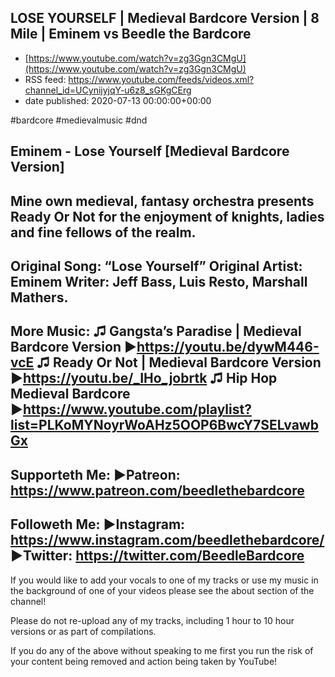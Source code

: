 ## LOSE YOURSELF | Medieval Bardcore Version | 8 Mile | Eminem vs Beedle the Bardcore
 - [https://www.youtube.com/watch?v=zg3Ggn3CMgU](https://www.youtube.com/watch?v=zg3Ggn3CMgU)
 - RSS feed: https://www.youtube.com/feeds/videos.xml?channel_id=UCynijyjqY-u6z8_sGKgCErg
 - date published: 2020-07-13 00:00:00+00:00

#bardcore #medievalmusic #dnd

Eminem - Lose Yourself [Medieval Bardcore Version]
------------------------------------------------------------------------------------
Mine own medieval, fantasy orchestra presents Ready Or Not for the enjoyment of knights, ladies and fine fellows of the realm.
------------------------------------------------------------------------------------
Original Song: “Lose Yourself”
Original Artist: Eminem
Writer: Jeff Bass, Luis Resto, Marshall Mathers.
------------------------------------------------------------------------------------
More Music:
♫ Gangsta’s Paradise | Medieval Bardcore Version ►https://youtu.be/dywM446-vcE
♫ Ready Or Not | Medieval Bardcore Version ►https://youtu.be/_IHo_jobrtk
♫ Hip Hop Medieval Bardcore ►https://www.youtube.com/playlist?list=PLKoMYNoyrWoAHz5OOP6BwcY7SELvawbGx
------------------------------------------------------------------------------------
Supporteth Me:
►Patreon: https://www.patreon.com/beedlethebardcore
------------------------------------------------------------------------------------
Followeth Me:
►Instagram: https://www.instagram.com/beedlethebardcore/
►Twitter: https://twitter.com/BeedleBardcore
------------------------------------------------------------------------------------
If you would like to add your vocals to one of my tracks or use my music in the background of one of your videos please see the about section of the channel!

Please do not re-upload any of my tracks, including 1 hour to 10 hour versions or as part of compilations.

If you do any of the above without speaking to me first you run the risk of your content being removed and action being taken by YouTube!

